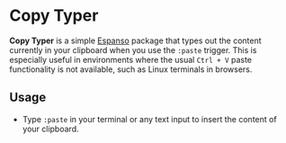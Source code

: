 # Copy Typer

**Copy Typer** is a simple [Espanso](https://espanso.org/) package that types out the content currently in your clipboard when you use the `:paste` trigger. This is especially useful in environments where the usual `Ctrl + V` paste functionality is not available, such as Linux terminals in browsers.

## Usage

- Type `:paste` in your terminal or any text input to insert the content of your clipboard.
